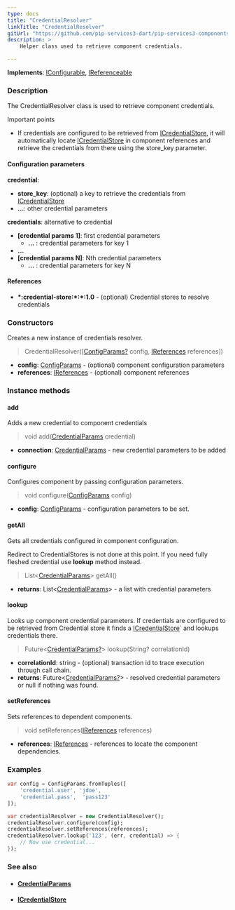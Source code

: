 ```yaml
---
type: docs
title: "CredentialResolver"
linkTitle: "CredentialResolver"
gitUrl: "https://github.com/pip-services3-dart/pip-services3-components-dart"
description: >
    Helper class used to retrieve component credentials.

---
```


**Implements**: [IConfigurable](../../../commons/config/iconfigurable), [IReferenceable](../../../commons/refer/ireferenceable)

### Description

The CredentialResolver class is used to retrieve component credentials.

Important points

- If credentials are configured to be retrieved from [ICredentialStore](../icredential_store), it will automatically locate [ICredentialStore](../icredential_store) in component references and retrieve the credentials from there using the store_key parameter.

#### Configuration parameters

**credential**: 
- **store_key**: (optional) a key to retrieve the credentials from [ICredentialStore](../icredential_store)
- **...**: other credential parameters

**credentials**: alternative to credential
- **[credential params 1]**: first credential parameters
    - **...** : credential parameters for key 1
- **...**
- **[credential params N]**:       Nth credential parameters
    - **...** : credential parameters for key N

#### References
- **\*:credential-store:\*:\*:1.0** -  (optional) Credential stores to resolve credentials


### Constructors
Creates a new instance of credentials resolver.

> CredentialResolver([[ConfigParams?](../../../commons/config/config_params) config, [IReferences](../../../commons/refer/ireferences) references])

- **config**: [ConfigParams](../../../commons/config/config_params) - (optional) component configuration parameters
- **references**: [IReferences](../../../commons/refer/ireferences) - (optional) component references


### Instance methods

#### add
Adds a new credential to component credentials

> void add([CredentialParams](../credential_params) credential)

- **connection**: [CredentialParams](../credential_params) - new credential parameters to be added


#### configure
Configures component by passing configuration parameters.

> void configure([ConfigParams](../../../commons/config/config_params) config)

- **config**: [ConfigParams](../../../commons/config/config_params) - configuration parameters to be set.


#### getAll
Gets all credentials configured in component configuration.

Redirect to CredentialStores is not done at this point.
If you need fully fleshed credential use **lookup** method instead.

> List<[CredentialParams](../credential_params)> getAll()

- **returns**: List<[CredentialParams](../credential_params)> - a list with credential parameters


#### lookup
Looks up component credential parameters. If credentials are configured to be retrieved
from Credential store it finds a [ICredentialStore](../icredential_store)` and lookups credentials there.

> Future<[CredentialParams?](../credential_params)> lookup(String? correlationId)

- **correlationId**: string - (optional) transaction id to trace execution through call chain.
- **returns**: Future<[CredentialParams?](../credential_params)> - resolved credential parameters or null if nothing was found.


#### setReferences
Sets references to dependent components.

> void setReferences([IReferences](../../../commons/refer/ireferences) references)

- **references**: [IReferences](../../../commons/refer/ireferences) - references to locate the component dependencies.

### Examples
```dart
var config = ConfigParams.fromTuples([
    'credential.user', 'jdoe',
    'credential.pass',  'pass123'
]);

var credentialResolver = new CredentialResolver();
credentialResolver.configure(config);
credentialResolver.setReferences(references);
credentialResolver.lookup('123', (err, credential) => {
    // Now use credential...
});
```


### See also
- #### [CredentialParams](../credential_params)
- #### [ICredentialStore](../icredential_store)
